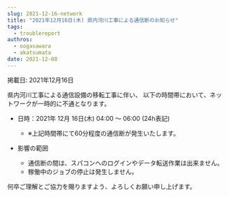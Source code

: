 ```yaml
---
slug: 2021-12-16-network
title: "2021年12月16日(木) 県内河川工事による通信断のお知らせ"
tags:
  - troublereport
authros:
  - oogasawara
  - akatsumata
date: 2021-12-08
---
```


掲載日: 2021年12月16日

県内河川工事による通信設備の移転工事に伴い、
以下の時間帯において、ネットワークが一時的に不通となります。


- 日時：2021年 12月 16日(木)  04:00 ～ 06:00 (24h表記)
    - ※上記時間帯にて60分程度の通信断が発生いたします。


- 影響の範囲
    - 通信断の間は、スパコンへのログインやデータ転送作業は出来ません。
    - 稼働中のジョブの停止は発生しません。


何卒ご理解とご協力を賜りますよう、よろしくお願い申し上げます。

